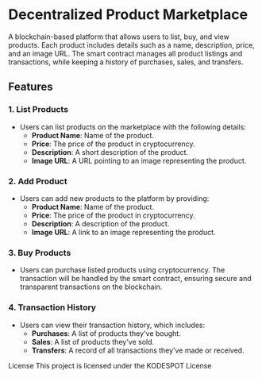 # Decentralized Product Marketplace

A blockchain-based platform that allows users to list, buy, and view products. Each product includes details such as a name, description, price, and an image URL. The smart contract manages all product listings and transactions, while keeping a history of purchases, sales, and transfers.

## Features

### 1. **List Products**
- Users can list products on the marketplace with the following details:
  - **Product Name**: Name of the product.
  - **Price**: The price of the product in cryptocurrency.
  - **Description**: A short description of the product.
  - **Image URL**: A URL pointing to an image representing the product.

### 2. **Add Product**
- Users can add new products to the platform by providing:
  - **Product Name**: Name of the product.
  - **Price**: The price of the product in cryptocurrency.
  - **Description**: A description of the product.
  - **Image URL**: A link to an image representing the product.

### 3. **Buy Products**
- Users can purchase listed products using cryptocurrency. The transaction will be handled by the smart contract, ensuring secure and transparent transactions on the blockchain.

### 4. **Transaction History**
- Users can view their transaction history, which includes:
  - **Purchases**: A list of products they've bought.
  - **Sales**: A list of products they've sold.
  - **Transfers**: A record of all transactions they’ve made or received.

License
This project is licensed under the KODESPOT License